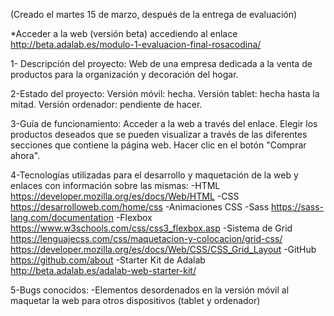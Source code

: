 (Creado el martes 15 de marzo, después de la entrega de evaluación)

*Acceder a la web (versión beta) accediendo al enlace http://beta.adalab.es/modulo-1-evaluacion-final-rosacodina/

1- Descripción del proyecto:
    Web de una empresa dedicada a la venta de productos para la organización y decoración del hogar.

2-Estado del proyecto: 
    Versión móvil: hecha.
    Versión tablet: hecha hasta la mitad.
    Versión ordenador: pendiente de hacer.
    
3-Guía de funcionamiento:
    Acceder a la web a través del enlace.
    Elegir los productos deseados que se pueden visualizar a través de las diferentes secciones que contiene la página web.
    Hacer clic en el botón "Comprar ahora".
  
4-Tecnologías utilizadas para el desarrollo y maquetación de la web y enlaces con información sobre las mismas:
    -HTML https://developer.mozilla.org/es/docs/Web/HTML
    -CSS https://desarrolloweb.com/home/css
    -Animaciones CSS
    -Sass https://sass-lang.com/documentation
    -Flexbox https://www.w3schools.com/css/css3_flexbox.asp
    -Sistema de Grid https://lenguajecss.com/css/maquetacion-y-colocacion/grid-css/  https://developer.mozilla.org/es/docs/Web/CSS/CSS_Grid_Layout
    -GitHub https://github.com/about
    -Starter Kit de Adalab http://beta.adalab.es/adalab-web-starter-kit/
    
5-Bugs conocidos:
    -Elementos desordenados en la versión móvil al maquetar la web para otros dispositivos (tablet y ordenador)
